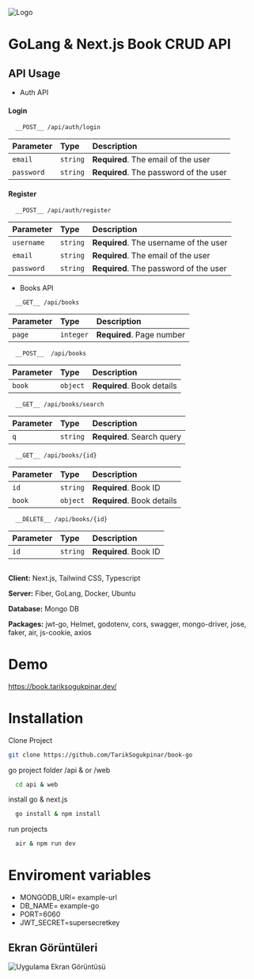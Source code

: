 
![Logo](https://repository-images.githubusercontent.com/361875137/f9e5ad80-a785-11eb-9d38-a8b8fd7809ff)

    
# GoLang & Next.js Book CRUD API


## API Usage

- Auth API

#### Login

```https
  __POST__ /api/auth/login
```

| Parameter | Type     | Description                       |
| :-------- | :------- | :-------------------------------- |
| `email`      | `string` | **Required**. The email of the user |
| `password`      | `string` | **Required**. The password of the user |

#### Register

```https
  __POST__ /api/auth/register
```

| Parameter | Type     | Description                       |
| :-------- | :------- | :-------------------------------- |
| `username`      | `string` | **Required**. The username of the user |
| `email`      | `string` | **Required**. The email of the user |
| `password`      | `string` | **Required**. The password of the user |


- Books API


```https
  __GET__ /api/books
```

| Parameter | Type     | Description                       |
| :-------- | :------- | :-------------------------------- |
| `page`      | `integer` | **Required**. Page number |




```https
  __POST__  /api/books
```

| Parameter | Type     | Description                       |
| :-------- | :------- | :-------------------------------- |
| `book`      | `object` | **Required**. Book details |




```https
  __GET__ /api/books/search
```

| Parameter | Type     | Description                       |
| :-------- | :------- | :-------------------------------- |
| `q`      | `string` | **Required**. Search query |


```https
  __GET__ /api/books/{id}
```

| Parameter | Type     | Description                       |
| :-------- | :------- | :-------------------------------- |
| `id`      | `string` | **Required**. Book ID |
| `book`      | `object` | **Required**. Book details |


```https
  __DELETE__ /api/books/{id}
```

| Parameter | Type     | Description                       |
| :-------- | :------- | :-------------------------------- |
| `id`      | `string` | **Required**. Book ID |











##
  
**Client:** Next.js, Tailwind CSS, Typescript

**Server:** Fiber, GoLang, Docker, Ubuntu

**Database:** Mongo DB

**Packages:** jwt-go, Helmet, godotenv, cors, swagger, mongo-driver, jose, faker, air, js-cookie, axios

  
# Demo
https://book.tariksogukpinar.dev/

  
# Installation

Clone Project

```bash
git clone https://github.com/TarikSogukpinar/book-go
```

go project folder /api & or /web

```bash
  cd api & web
```

install go & next.js

```bash
  go install & npm install
```


run projects

```bash
  air & npm run dev
```

  

  
# Enviroment variables

- MONGODB_URI= example-url
- DB_NAME= example-go
- PORT=6060
- JWT_SECRET=supersecretkey

  
## Ekran Görüntüleri

![Uygulama Ekran Görüntüsü](https://i.ibb.co/n3yTQvm/Ekran-g-r-nt-s-2024-07-30-085603.png)

  
